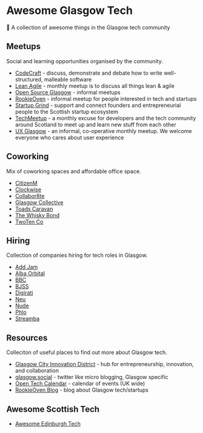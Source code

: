 # Awesome Glasgow Tech

🏴󠁧󠁢󠁳󠁣󠁴󠁿 A collection of awesome things in the Glasgow tech community

## Meetups

Social and learning opportunities organised by the community.

* [CodeCraft](https://www.codecraftuk.org) - discuss, demonstrate and debate how to write well-structured, malleable software
* [Lean Agile](https://www.meetup.com/Lean-Agile-Glasgow/) - monthly meetup is to discuss all things lean & agile
* [Open Source Glasgow](https://opensource.glasgow.social) - informal meetups
* [RookieOven](https://rookieoven.com/meetup) - informal meetup for people interested in tech and startups 
* [Startup Grind](https://www.startupgrind.com/glasgow/) - support and connect founders and entrepreneurial people to the Scottish startup ecosystem
* [TechMeetup](https://techmeetup.co.uk/glasgow.html) - a monthly excuse for developers and the tech community around Scotland to meet up and learn new stuff from each other
* [UX Glasgow](https://uxglasgow.co.uk) - an informal, co-operative monthly meetup. We welcome everyone who cares about user experience


## Coworking

Mix of coworking spaces and affordable office space.

* [CitizenM](https://www.citizenm.com/meeting-rooms/glasgow/meeting-rooms-glasgow)
* [Clockwise](https://work-clockwise.com/locations/glasgow/)
* [Collabor8te](https://collabor8te.co.uk/)
* [Glasgow Collective](https://www.glasgowcollective.com)
* [Toads Caravan](https://toadscaravan.com)
* [The Whisky Bond](http://www.thewhiskybond.co.uk/the-distillery/)
* [TwoTen Co](https://www.twotenco.uk)


## Hiring

Collection of companies hiring for tech roles in Glasgow.

* [Add Jam](https://addjam.com)
* [Alba Orbital](http://www.albaorbital.com)
* [BBC](https://careershub.bbc.co.uk/)
* [BJSS](https://www.bjss.com/careers/search?job_search=&country=United+Kingdom&location=Glasgow&department=&type=)
* [Digirati](https://digirati.com/careers/)
* [Neu](https://www.neu.studio/join-us)
* [Nude](https://www.getnude.com/careers)
* [Phlo](https://wearephlo.com/careers-at-phlo)
* [Streamba](https://careers.streamba.net)

## Resources

Colleciton of useful places to find out more about Glasgow tech.

* [Glasgow City Innovation District](https://glasgowcityinnovationdistrict.com) - hub for entrepreneurship, innovation, and collaboration
* [glasgow.social](https://glasgow.social/about) - twitter like micro blogging, Glasgow specific
* [Open Tech Calendar](https://opentechcalendar.co.uk/event/11644-tech-meetup) - calendar of events (UK wide)
* [RookieOven Blog](https://rookieoven.com/blog) - blog about Glasgow tech/startups

## Awesome Scottish Tech

- [Awesome Edinburgh Tech](https://github.com/telaco/awesome-edinburgh-tech)
